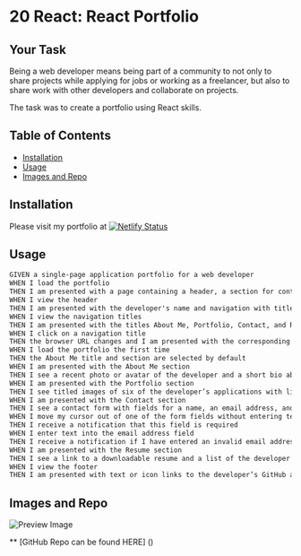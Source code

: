 # 20 React: React Portfolio

## Your Task

Being a web developer means being part of a community to not only to share projects while applying for jobs or working as a freelancer, but also to share work with other developers and collaborate on projects.

The task was to create a portfolio using React skills.

  ## Table of Contents
  * [Installation](#installation)
  * [Usage](#usage)
  * [Images and Repo](#images)

## Installation
Please visit my portfolio at [![Netlify Status](https://api.netlify.com/api/v1/badges/29f8b75d-aee3-4aaa-8209-eb05c0d78ef7/deploy-status)](https://app.netlify.com/sites/veronicaperezportfolio/deploys)


## Usage

```md
GIVEN a single-page application portfolio for a web developer
WHEN I load the portfolio
THEN I am presented with a page containing a header, a section for content, and a footer
WHEN I view the header
THEN I am presented with the developer's name and navigation with titles corresponding to different sections of the portfolio
WHEN I view the navigation titles
THEN I am presented with the titles About Me, Portfolio, Contact, and Resume, and the title corresponding to the current section is highlighted
WHEN I click on a navigation title
THEN the browser URL changes and I am presented with the corresponding section below the navigation and that title is highlighted
WHEN I load the portfolio the first time
THEN the About Me title and section are selected by default
WHEN I am presented with the About Me section
THEN I see a recent photo or avatar of the developer and a short bio about them
WHEN I am presented with the Portfolio section
THEN I see titled images of six of the developer’s applications with links to both the deployed applications and the corresponding GitHub repositories
WHEN I am presented with the Contact section
THEN I see a contact form with fields for a name, an email address, and a message
WHEN I move my cursor out of one of the form fields without entering text
THEN I receive a notification that this field is required
WHEN I enter text into the email address field
THEN I receive a notification if I have entered an invalid email address
WHEN I am presented with the Resume section
THEN I see a link to a downloadable resume and a list of the developer’s proficiencies
WHEN I view the footer
THEN I am presented with text or icon links to the developer’s GitHub and LinkedIn profiles, and their profile on a third platform (Stack Overflow, Twitter)
```

 ## Images and Repo

 ![Preview Image]()

 ** [GitHub Repo can be found HERE] ()

 